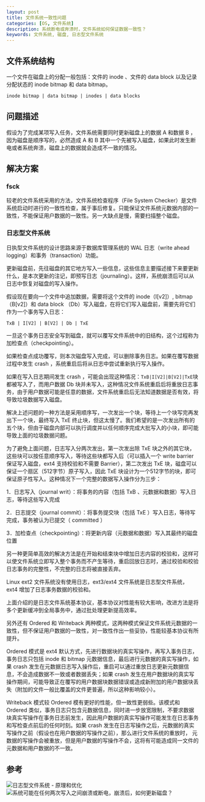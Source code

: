 ```yaml
---
layout: post
title: 文件系统一致性问题
categories: [OS, 文件系统]
description: 系统断电或奔溃时，文件系统如何保证数据一致性？
keywords: 文件系统, 磁盘, 日志型文件系统
---
```


## 文件系统结构

一个文件在磁盘上的分配一般包括：文件的 inode 、文件的 data block 以及记录分配状态的 inode bitmap 和 data bitmap。

```txt
inode bitmap | data bitmap | inodes | data blocks
```

## 问题描述

假设为了完成某项写入任务，文件系统需要同时更新磁盘上的数据 A 和数据 B ，因为磁盘是顺序写的，必然造成 A 和 B 其中一个先被写入磁盘，如果此时发生断电或者系统奔溃，磁盘上的数据就会造成不一致的情况。

## 解决方案

### fsck

较老的文件系统采用的方法，文件系统检查程序（File System Checker）是文件系统启动时进行的一致性检查，属于事后修复。只能保证文件系统元数据内部的一致性，不能保证用户数据的一致性。另一大缺点是慢，需要扫描整个磁盘。

### 日志型文件系统

日执型文件系统的设计思路来源于数据库管理系统的 WAL 日志（write ahead logging）和事务（transaction）功能。

更新磁盘前，先往磁盘的其它地方写入一些信息，这些信息主要描述接下来要更新什么，是本次更新的注记，即预写日志（journaling）。这样，系统崩溃后可以从日志中恢复对磁盘的写入操作。

假设现在要向一个文件中追加数据，需要将这个文件的 inode（I[v2]）, bitmap（B[v2]）和 data block （Db）写入磁盘，在将它们写入磁盘前，需要先将它们作为一个事务写入日志：

```txt
TxB | I[V2] | B[V2] | Db | TxE
```

一旦这个事务日志安全写到磁盘，就可以覆写文件系统中的旧结构，这个过程称为加检查点（checkpointing）。

如果检查点成功覆写，则本次磁盘写入完成，可以删除事务日志。如果在覆写数据过程中发生 crash ，系统重启后将从日志中尝试重新执行写入操作。

如果在写入日志期间发生 crash ，可能会出现这种情况：`TxB|I[V2]|B[V2]|TxE`块都被写入了，而用户数据 Db 块并未写入，这种情况文件系统重启后将重放日志事务，由于用户数据可能是任意的数据，文件系统重启后无法知道数据是否有效，将导致垃圾数据写入磁盘。

解决上述问题的一种方法是采用顺序写，一次发出一个块，等待上一个块写完再发出下一个块，最终写入 TxE 终止块，但这太慢了。我们希望的是一次发出所有的五个块，但由于磁盘内部可以执行调度并以任何顺序完成大批写入的小块，即可能导致上面的垃圾数据问题。

为了避免上面问题，日志写入分两次发出，第一次发出除 TxE 块之外的其它块，这些块可以按任意顺序写入，等待这些块都写入后（可以插入一个 write barrier 保证写入磁盘，ext4 支持校验和不需要 Barrier），第二次发出 TxE 块，磁盘可以保证一个扇区（512字节）原子写入，因此 TxE 块设计为一个512字节的块，即可保证原子性写入。这种情况下一个完整的数据写入操作分为三步：

1．日志写入（journal writ）：将事务的内容（包括 TxB 、元数据和数据）写入日志，等待这些写入完成

2．日志提交（journal commit）：将事务提交块（包括 TxE ）写入日志，等待写完成，事务被认为已提交（ committed ）

3．加检查点（checkpointing）：将更新内容（元数据和数据）写入其最终的磁盘位置

另一种更简单高效的解决方法是在开始和结束块中增加日志内容的校验和，这样可以使文件系统立即写入整个事务而不产生等待，重启回放日志时，通过校验和校验日志事务的完整性，不完整的日志将被直接丢弃。

Linux ext2 文件系统没有使用日志，ext3/ext4 文件系统是日志型文件系统，ext4 增加了日志事务数据的校验和。

上面介绍的是日志文件系统基本协议，基本协议对性能有较大影响，改进方法是将多个更新缓冲到全局事务中，通过批处理更新提高效率。

另外还有 Ordered 和 Writeback 两种模式，这两种模式保证文件系统元数据的一致性，但不保证用户数据的一致性，对一致性作出一些妥协，性能较基本协议有所提升。

Ordered 模式是 ext4 默认方式，先进行数据块的真实写操作，再写入事务日志，事务日志只包括 inode 和 bitmap 元数据信息，最后进行元数据的真实写操作，如果 crash 发生在元数据日志写入操作后，重启可以通过重放日志更新元数据信息，不会造成数据不一致或者数据丢失；如果 crash 发生在用户数据块的真实写操作期间，可能导致正在覆写的用户数据块数据错误或造成新附加的用户数据块丢失（附加的文件一般比覆盖的文件更普遍，所以这种影响较小）。

Writeback 模式较 Ordered 模有更好的性能，但一致性更弱些。该模式和 Ordered 类似，事务日志只包含元数据信息，同时进一步放宽限制，不要求数据块真实写操作在事务日志前发生，因此用户数据的真实写操作可能发生在日志事务和写检查点前后的任何时刻。如果 crash 发生在日志写操作之后，元数据的真实写操作之前（假设也在用户数据的写操作之前），那么进行文件系统的重放时， 元数据的写操作会被重放，但是用户数据的写操作不会，这将有可能造成同一文件的元数据和用户数据的不一致。

## 参考

![日志型文件系统 - 原理和优化](https://zhuanlan.zhihu.com/p/107558961)
![系统可能在任何两次写入之间崩溃或断电，崩溃后，如何更新磁盘？](https://blog.csdn.net/epubit17/article/details/99277412)
